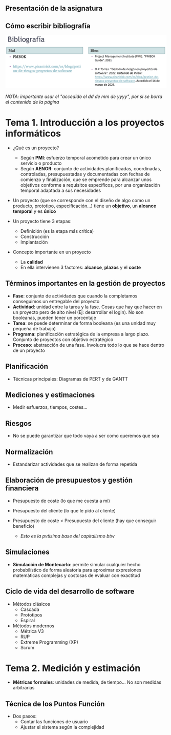 ## Presentación de la asignatura

## Cómo escribir bibliografía

![](img/Pasted%20image%2020240124155747.png)

*NOTA: importante usar el "accedido el dd de mm de yyyy", por si se borra el contenido de la página*

# Tema 1. Introducción a los proyectos informáticos

- ¿Qué es un proyecto?
	- Según **PMI**: esfuerzo temporal acometido para crear un único servicio o producto
	- Según **AENOR**: conjunto de actividades planificadas, coordinadas, controladas, presupuestadas y documentadas con fechas de comienzo y finalización, que se emprende para alcanzar unos objetivos conforme a requisitos específicos, por una organización temporal adaptada a sus necesidades

- Un proyecto (que se corresponde con el diseño de algo como un producto, prototipo, especificación...) tiene un **objetivo**, un **alcance temporal** y es **único**

- Un proyecto tiene 3 etapas:
	- Definición (es la etapa más crítica)
	- Construcción
	- Implantación

- Concepto importante en un proyecto
	- La **calidad**
	- En ella intervienen 3 factores: **alcance**, **plazos** y el **coste**

## Términos importantes en la gestión de proyectos

- **Fase**: conjunto de actividades que cuando la completamos conseguimos un entregable del proyecto
- **Actividad**: unidad entre la tarea y la fase. Cosas que hay que hacer en un proyecto pero de alto nivel (Ej: desarrollar el login). No son booleanas, pueden tener un porcentaje
- **Tarea**: se puede determinar de forma booleana (es una unidad muy pequeña de trabajo)
- **Programa**: planificación estratégica de la empresa a largo plazo. Conjunto de proyectos con objetivo estratégico
- **Proceso**: abstracción de una fase. Involucra todo lo que se hace dentro de un proyecto

## Planificación

- Técnicas principales: Diagramas de PERT y de GANTT

## Mediciones y estimaciones

- Medir esfuerzos, tiempos, costes...

## Riesgos

- No se puede garantizar que todo vaya a ser como queremos que sea

## Normalización

- Estandarizar actividades que se realizan de forma repetida

## Elaboración de presupuestos y gestión financiera

- Presupuesto de coste (lo que me cuesta a mi)
- Presupuesto del cliente (lo que le pido al cliente)

- Presupuesto de coste < Presupuesto del cliente (hay que conseguir beneficio)
	- *Esto es la pvtisima base del capitalismo btw*

## Simulaciones

- **Simulación de Montecarlo**: permite simular cualquier hecho probabilístico de forma aleatoria para aproximar expresiones matemáticas complejas y costosas de evaluar con exactitud

## Ciclo de vida del desarrollo de software

- Métodos clásicos
	- Cascada
	- Prototipos
	- Espiral
- Métodos modernos
	- Métrica V3
	- RUP
	- Extreme Programming (XP)
	- Scrum

# Tema 2. Medición y estimación

- **Métricas formales**: unidades de medida, de tiempo... No son medidas arbitrarias

## Técnica de los Puntos Función

- Dos pasos:
	- Contar las funciones de usuario
	- Ajustar el sistema según la complejidad




